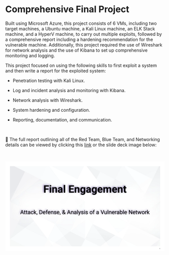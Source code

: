 # Comprehensive Final Project
Built using Microsoft Azure, this project consists of 6 VMs, including two target machines, a Ubuntu machine, a Kali Linux machine, an ELK Stack machine, and a HyperV machine, to carry out multiple exploits, followed by a comprehensive report including a hardening recommendation for the vulnerable machine. Additionally, this project required the use of Wireshark for network analysis and the use of Kibana to set up comprehensive monitoring and logging.

This project focused on using the following skills to first exploit a system and then write a report for the exploited system:

- Penetration testing with Kali Linux.

- Log and incident analysis and monitoring with Kibana.

- Network analysis with Wireshark.

- System hardening and configuration.

- Reporting, documentation, and communication.


<br />

🔗 The full report outlining all of the Red Team, Blue Team, and Networking details can be viewed by clicking this [link](https://github.com/juliannatetreault/Cyber-Final-Project/blob/main/Presentation/final_engagement_presentation.pdf) or the slide deck image below:

<br />

[![Final Engagement Slide Deck - Image of First Slide](https://github.com/juliannatetreault/Cyber-Final-Project/blob/main/Images/final_engagement_image.png)](https://github.com/juliannatetreault/Cyber-Final-Project/blob/main/Presentation/final_engagement_presentation.pdf)
